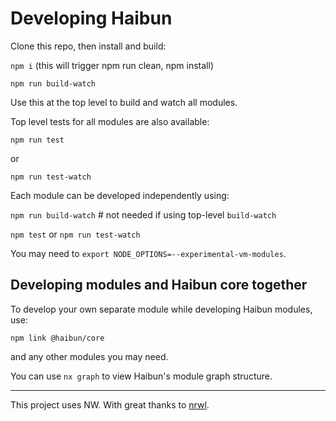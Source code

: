 # Developing Haibun

Clone this repo, then install and build:

  `npm i` (this will trigger npm run clean, npm install)

  `npm run build-watch`

Use this at the top level to build and watch all modules.

Top level tests for all modules are also available:

`npm run test`

or

`npm run test-watch`

Each module can be developed independently using: 

`npm run build-watch`  # not needed if using top-level `build-watch`

`npm test` or `npm run test-watch`

You may need to `export NODE_OPTIONS=--experimental-vm-modules`.

## Developing modules and Haibun core together

To develop your own separate module while developing Haibun modules, use:

`npm link @haibun/core`

and any other modules you may need.

You can use `nx graph` to view Haibun's module graph structure.

---

This project uses NW. With great thanks to [nrwl](https://nx.dev/).
